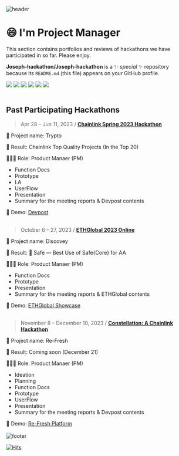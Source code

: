 ![header](https://capsule-render.vercel.app/api?type=waving&color=auto&height=300&section=header&text=Hackathon%20Review&fontSize=40&animation=fadeIn&fontAlignY=38)

# 😄 I'm Project Manager
This section contains portfolios and reviews of hackathons we have participated in so far.
Please enjoy.

**Joseph-hackathon/Joseph-hackathon** is a ✨ _special_ ✨ repository because its `README.md` (this file) appears on your GitHub profile.

<img src="https://img.shields.io/badge/Figma-F24E1E?style=flat&logo=Figma&logoColor=white"/> <img src="https://img.shields.io/badge/Google Docs-4285F4?style=flat&logo=googledocs&logoColor=white"/>
<img src="https://img.shields.io/badge/Google Meet-00897B?style=flat&logo=googlemeet&logoColor=white"/> <img src="https://img.shields.io/badge/Notion-ffffff?style=flat&logo=notion&logoColor=black"/> <img src="https://img.shields.io/badge/obsidian-7C3AED?style=flat&logo=obsidian&logoColor=white"/> <img src="https://img.shields.io/badge/Youtube-FF0000?style=flat&logo=youtube&logoColor=white"/>
<br></br>
## Past Participating Hackathons
> Apr 28 – Jun 11, 2023 / [**Chainlink Spring 2023 Hackathon**](https://github.com/Joseph-hackathon/hackathon/blob/main/Chainlink%20Spring%202023%20Hackathon.md)

  🛫 Project name: Trypto
  
  👑 Result: Chainlink Top Quality Projects (In the Top 20)

  👨🏼‍💻 Role: Product Manaer (PM)
  - Function Docs
  - Prototype
  - I.A
  - UserFlow
  - Presentation
  - Summary for the meeting reports & Devpost contents

  📢 Demo: [Devpost](https://devpost.com/software/not-yet-6rw8c2)
<br></br>
> October 6 – 27, 2023 / [**ETHGlobal 2023 Online**](https://github.com/Joseph-hackathon/hackathon/blob/main/ETHGlobal%202023%20Online.md)

  📶 Project name: Discovey
  
  👑 Result: 🥉 Safe — Best Use of Safe{Core} for AA

  👨🏼‍💻 Role: Product Manaer (PM)
  - Function Docs
  - Prototype
  - Presentation
  - Summary for the meeting reports & ETHGlobal contents

  📢 Demo: [ETHGlobal Showcase](https://ethglobal.com/showcase/discovey-tuywc)
<br></br>
> November 8 – December 10, 2023 / [**Constellation: A Chainlink Hackathon**](https://github.com/Joseph-hackathon/hackathon/blob/main/Constellation%3A%20A%20Chainlink%20Hackathon.md)

  📶 Project name: Re-Fresh
  
  👑 Result: Coming soon (December 21)

  👨🏼‍💻 Role: Product Manaer (PM)
  - Ideation
  - Planning
  - Function Docs
  - Prototype
  - UserFlow
  - Presentation
  - Summary for the meeting reports & Devpost contents

  📢 Demo: [Re-Fresh Platform](https://refresh.hackathemy.me/)
<br></br>
![footer](https://capsule-render.vercel.app/api?type=waving&color=auto&height=90&section=footer)

[![Hits](https://hits.seeyoufarm.com/api/count/incr/badge.svg?url=https%3A%2F%2Fgithub.com%2Fjoesph-hackathon%2Fhit-counter&count_bg=%23D76FEF&title_bg=%23555555&icon=&icon_color=%23E7E7E7&title=hits&edge_flat=false)](https://hits.seeyoufarm.com)
